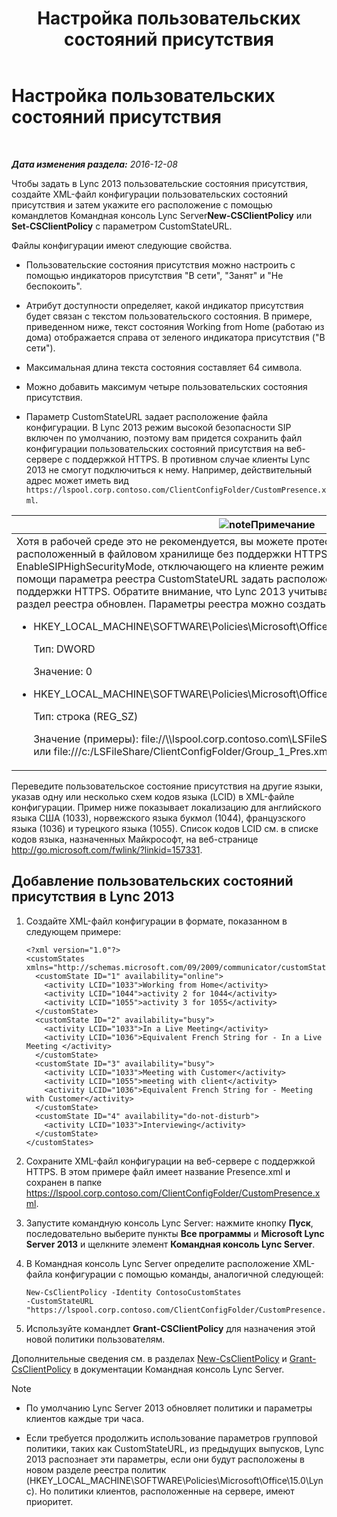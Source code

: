 ﻿---
title: Настройка пользовательских состояний присутствия
TOCTitle: Настройка пользовательских состояний присутствия
ms:assetid: e17364a8-8b93-45fc-a614-c80e45435d42
ms:mtpsurl: https://technet.microsoft.com/ru-ru/library/Gg398997(v=OCS.15)
ms:contentKeyID: 52058379
ms.date: 12/10/2016
mtps_version: v=OCS.15
ms.translationtype: HT
---

# Настройка пользовательских состояний присутствия

 

_**Дата изменения раздела:** 2016-12-08_

Чтобы задать в Lync 2013 пользовательские состояния присутствия, создайте XML-файл конфигурации пользовательских состояний присутствия и затем укажите его расположение с помощью командлетов Командная консоль Lync Server**New-CSClientPolicy** или **Set-CSClientPolicy** с параметром CustomStateURL.

Файлы конфигурации имеют следующие свойства.

  - Пользовательские состояния присутствия можно настроить с помощью индикаторов присутствия "В сети", "Занят" и "Не беспокоить".

  - Атрибут доступности определяет, какой индикатор присутствия будет связан с текстом пользовательского состояния. В примере, приведенном ниже, текст состояния Working from Home (работаю из дома) отображается справа от зеленого индикатора присутствия ("В сети").

  - Максимальная длина текста состояния составляет 64 символа.

  - Можно добавить максимум четыре пользовательских состояния присутствия.

  - Параметр CustomStateURL задает расположение файла конфигурации. В Lync 2013 режим высокой безопасности SIP включен по умолчанию, поэтому вам придется сохранить файл конфигурации пользовательских состояний присутствия на веб-сервере с поддержкой HTTPS. В противном случае клиенты Lync 2013 не смогут подключиться к нему. Например, действительный адрес может иметь вид `https://lspool.corp.contoso.com/ClientConfigFolder/CustomPresence.xml`.

<table>
<colgroup>
<col style="width: 100%" />
</colgroup>
<thead>
<tr class="header">
<th><img src="images/Gg398412.note(OCS.15).gif" title="note" alt="note" />Примечание</th>
</tr>
</thead>
<tbody>
<tr class="odd">
<td>Хотя в рабочей среде это не рекомендуется, вы можете протестировать файл конфигурации, расположенный в файловом хранилище без поддержки HTTPS, при помощи параметра реестра EnableSIPHighSecurityMode, отключающего на клиенте режим высокой безопасности SIP. Затем при помощи параметра реестра CustomStateURL задать расположение файла конфигурации без поддержки HTTPS. Обратите внимание, что Lync 2013 учитывает параметры реестра Lync 2010, но раздел реестра обновлен. Параметры реестра можно создать следующим образом.<ul><li><p>HKEY_LOCAL_MACHINE\SOFTWARE\Policies\Microsoft\Office\15.0\Lync\EnableSIPHighSecurityMode</p>
<p>Тип: DWORD</p>
<p>Значение: 0</p></li><li><p>HKEY_LOCAL_MACHINE\SOFTWARE\Policies\Microsoft\Office\15.0\Lync\CustomStateURL</p>
<p>Тип: строка (REG_SZ)</p>
<p>Значение (примеры): file://\\lspool.corp.contoso.com\LSFileShare\ClientConfigFolder\Presence.xml или file:///c:/LSFileShare/ClientConfigFolder/Group_1_Pres.xml</p></li></ul></td>
</tr>
</tbody>
</table>


Переведите пользовательское состояние присутствия на другие языки, указав одну или несколько схем кодов языка (LCID) в XML-файле конфигурации. Пример ниже показывает локализацию для английского языка США (1033), норвежского языка букмол (1044), французского языка (1036) и турецкого языка (1055). Список кодов LCID см. в списке кодов языка, назначенных Майкрософт, на веб-странице <http://go.microsoft.com/fwlink/?linkid=157331>.

## Добавление пользовательских состояний присутствия в Lync 2013

1.  Создайте XML-файл конфигурации в формате, показанном в следующем примере:
    
        <?xml version="1.0"?>
        <customStates xmlns="http://schemas.microsoft.com/09/2009/communicator/customStates">
          <customState ID="1" availability="online">
            <activity LCID="1033">Working from Home</activity>
            <activity LCID="1044">activity 2 for 1044</activity>
            <activity LCID="1055">activity 3 for 1055</activity>
          </customState>
          <customState ID="2" availability="busy">
            <activity LCID="1033">In a Live Meeting</activity>
            <activity LCID="1036">Equivalent French String for - In a Live Meeting </activity>
          </customState>
          <customState ID="3" availability="busy">
            <activity LCID="1033">Meeting with Customer</activity>
            <activity LCID="1055">meeting with client</activity>
            <activity LCID="1036">Equivalent French String for - Meeting with Customer</activity>
          </customState>
          <customState ID="4" availability="do-not-disturb">
            <activity LCID="1033">Interviewing</activity>
          </customState>
        </customStates>

2.  Сохраните XML-файл конфигурации на веб-сервере с поддержкой HTTPS. В этом примере файл имеет название Presence.xml и сохранен в папке https://lspool.corp.contoso.com/ClientConfigFolder/CustomPresence.xml.

3.  Запустите командную консоль Lync Server: нажмите кнопку **Пуск**, последовательно выберите пункты **Все программы** и **Microsoft Lync Server 2013** и щелкните элемент **Командная консоль Lync Server**.

4.  В Командная консоль Lync Server определите расположение XML-файла конфигурации с помощью команды, аналогичной следующей:
    
        New-CsClientPolicy -Identity ContosoCustomStates 
        -CustomStateURL "https://lspool.corp.contoso.com/ClientConfigFolder/CustomPresence.xml"

5.  Используйте командлет **Grant-CSClientPolicy** для назначения этой новой политики пользователям.

Дополнительные сведения см. в разделах [New-CsClientPolicy](https://docs.microsoft.com/en-us/powershell/module/skype/New-CsClientPolicy) и [Grant-CsClientPolicy](https://docs.microsoft.com/en-us/powershell/module/skype/Grant-CsClientPolicy) в документации Командная консоль Lync Server.

> [!NOTE]  
> <ul>
> 
> <li><p>По умолчанию Lync Server 2013 обновляет политики и параметры клиентов каждые три часа.</p></li>
> 
> 
> <li><p>Если требуется продолжить использование параметров групповой политики, таких как CustomStateURL, из предыдущих выпусков, Lync 2013 распознает эти параметры, если они будут расположены в новом разделе реестра политик (HKEY_LOCAL_MACHINE\SOFTWARE\Policies\Microsoft\Office\15.0\Lync). Но политики клиентов, расположенные на сервере, имеют приоритет.</p></li></ul>

